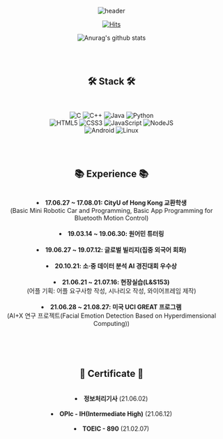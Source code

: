 <!-- [![Hits](https://hits.seeyoufarm.com/api/count/incr/badge.svg?url=https%3A%2F%2Fgithub.com%2Fpark-daeun&count_bg=%2370C7FF&title_bg=%23555555&icon=&icon_color=%23E7E7E7&title=hits&edge_flat=false)](https://hits.seeyoufarm.com)

![Anurag's github stats](https://github-readme-stats.vercel.app/api?username=park-daeun&show_icons=true)
 -->
<div align="center">
  
  ![header](https://capsule-render.vercel.app/api?type=waving&color=gradient&height=300&section=header&text=Daeun%20Park&fontSize=70)
  
  [![Hits](https://hits.seeyoufarm.com/api/count/incr/badge.svg?url=https%3A%2F%2Fgithub.com%2Fpark-daeun&count_bg=%2370C7FF&title_bg=%23555555&icon=&icon_color=%23E7E7E7&title=hits&edge_flat=false)](https://hits.seeyoufarm.com)  
  
  ![Anurag's github stats](https://github-readme-stats.vercel.app/api?username=park-daeun&show_icons=true)  
    
  <br><br>
  
  🛠️ <b>Stack</b> 🛠️ 
 ------  
 
 <br>  
 
  ![C](https://img.shields.io/badge/c-%2300599C.svg?style=for-the-badge&logo=c&logoColor=white) ![C++](https://img.shields.io/badge/c++-%2300599C.svg?style=for-the-badge&logo=c%2B%2B&logoColor=white) ![Java](https://img.shields.io/badge/java-%23ED8B00.svg?style=for-the-badge&logo=java&logoColor=white) ![Python](https://img.shields.io/badge/python-3670A0?style=for-the-badge&logo=python&logoColor=ffdd54)  
  ![HTML5](https://img.shields.io/badge/html5-%23E34F26.svg?style=for-the-badge&logo=html5&logoColor=white) ![CSS3](https://img.shields.io/badge/css3-%231572B6.svg?style=for-the-badge&logo=css3&logoColor=white) ![JavaScript](https://img.shields.io/badge/javascript-%23323330.svg?style=for-the-badge&logo=javascript&logoColor=%23F7DF1E) ![NodeJS](https://img.shields.io/badge/node.js-6DA55F?style=for-the-badge&logo=node.js&logoColor=white)  
  ![Android](https://img.shields.io/badge/Android-3DDC84?style=for-the-badge&logo=android&logoColor=white) ![Linux](https://img.shields.io/badge/Linux-FCC624?style=for-the-badge&logo=linux&logoColor=black)
 
 <br><br>
 
 📚 <b>Experience</b> 📚
 ------  
 
 <br>  
 
 <li><b>17.06.27 ~ 17.08.01: CityU of Hong Kong 교환학생</b><br>
  (Basic Mini Robotic Car and Programming, Basic App Programming for Bluetooth Motion Control) </li><br>
 <li><b>19.03.14 ~ 19.06.30: 원어민 튜터링</b><br></li><br>
 <li><b>19.06.27 ~ 19.07.12: 글로벌 빌리지(집중 외국어 회화)</b><br></li><br>
 <li><b>20.10.21: 소·중 데이터 분석 AI 경진대회 우수상</b></li><br>
 <li><b>21.06.21 ~ 21.07.16: 현장실습(L&S153)</b><br>
  (어플 기획: 어플 요구사항 작성, 시나리오 작성, 와이어프레임 제작) </li><br>
 <li><b>21.06.28 ~ 21.08.27: 미국 UCI GREAT 프로그램</b><br>
  (AI+X 연구 프로젝트(Facial Emotion Detection Based on Hyperdimensional Computing)) </li><br>
  
 <br><br>
 
 📃 <b>Certificate</b> 📃
 ------  
 
 <br>  
 
 <li><b>정보처리기사</b> (21.06.02)</li><br>
 <li><b>OPIc - IH(Intermediate High)</b> (21.06.12)</li><br>
 <li><b>TOEIC - 890</b> (21.02.07)</li><br>
 
 <br><br>
 
</div>




<!--
**park-daeun/park-daeun** is a ✨ _special_ ✨ repository because its `README.md` (this file) appears on your GitHub profile.

Here are some ideas to get you started:

- 🔭 I’m currently working on ...
- 🌱 I’m currently learning ...
- 👯 I’m looking to collaborate on ...
- 🤔 I’m looking for help with ...
- 💬 Ask me about ...
- 📫 How to reach me: ...
- 😄 Pronouns: ...
- ⚡ Fun fact: ...
-->
